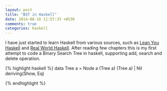 ```yaml
---
layout: post
title: "BST in Haskell"
date: 2014-06-16 11:57:33 +0530
comments: true
categories: haskell
---
```


I have just started to learn Haskell from various sources, such as [Lean You Haskell][lyh] and
[Real World Haskell][rwh]. After reading few chapters this is my first attempt to code a
Binary Search Tree in haskell, supporting add, search and delete operation.


{% highlight haskell %}
data Tree a = Node a (Tree a) (Tree a)
      | Nil
      deriving(Show, Eq)
      
{% endhighlight %}


[lyh]: http://learnyouahaskell.com/
[rwh]: http://book.realworldhas

